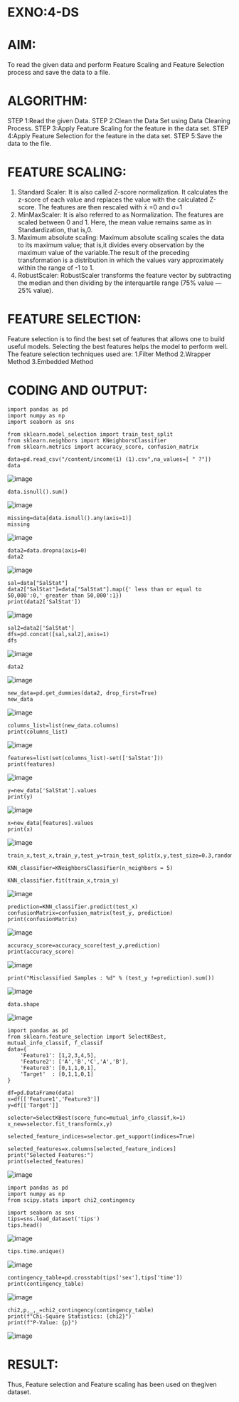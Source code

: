 # EXNO:4-DS
# AIM:
To read the given data and perform Feature Scaling and Feature Selection process and save the
data to a file.

# ALGORITHM:
STEP 1:Read the given Data.
STEP 2:Clean the Data Set using Data Cleaning Process.
STEP 3:Apply Feature Scaling for the feature in the data set.
STEP 4:Apply Feature Selection for the feature in the data set.
STEP 5:Save the data to the file.

# FEATURE SCALING:
1. Standard Scaler: It is also called Z-score normalization. It calculates the z-score of each value and replaces the value with the calculated Z-score. The features are then rescaled with x̄ =0 and σ=1
2. MinMaxScaler: It is also referred to as Normalization. The features are scaled between 0 and 1. Here, the mean value remains same as in Standardization, that is,0.
3. Maximum absolute scaling: Maximum absolute scaling scales the data to its maximum value; that is,it divides every observation by the maximum value of the variable.The result of the preceding transformation is a distribution in which the values vary approximately within the range of -1 to 1.
4. RobustScaler: RobustScaler transforms the feature vector by subtracting the median and then dividing by the interquartile range (75% value — 25% value).

# FEATURE SELECTION:
Feature selection is to find the best set of features that allows one to build useful models. Selecting the best features helps the model to perform well.
The feature selection techniques used are:
1.Filter Method
2.Wrapper Method
3.Embedded Method

# CODING AND OUTPUT:
```
import pandas as pd
import numpy as np
import seaborn as sns

from sklearn.model_selection import train_test_split
from sklearn.neighbors import KNeighborsClassifier
from sklearn.metrics import accuracy_score, confusion_matrix

data=pd.read_csv("/content/income(1) (1).csv",na_values=[ " ?"])
data
 ```
![image](https://github.com/user-attachments/assets/03f5b834-e866-4de4-8452-ac113cf1b8b2)
```
data.isnull().sum()
```
![image](https://github.com/user-attachments/assets/13f5e8d3-6bde-468f-91af-cdd282d14d98)
```
missing=data[data.isnull().any(axis=1)]
missing
```
![image](https://github.com/user-attachments/assets/d5584636-9db1-4998-92cf-1e24f74650ef)
```
data2=data.dropna(axis=0)
data2
```
![image](https://github.com/user-attachments/assets/bbe0928e-eb42-4748-9a5a-984bff67e0de)
```
sal=data["SalStat"]
data2["SalStat"]=data["SalStat"].map({' less than or equal to 50,000':0,' greater than 50,000':1})
print(data2['SalStat'])
```
![image](https://github.com/user-attachments/assets/eb6726db-3497-4f21-951d-2e05425a3128)
```
sal2=data2['SalStat']
dfs=pd.concat([sal,sal2],axis=1)
dfs
```
![image](https://github.com/user-attachments/assets/bb9715f3-f788-4f25-ab6b-88ea837c936f)
```
data2
```
![image](https://github.com/user-attachments/assets/1f818126-5d1b-4206-a147-bc1ffe89a72a)
```
new_data=pd.get_dummies(data2, drop_first=True)
new_data
```
![image](https://github.com/user-attachments/assets/2198a85c-e532-4f02-bf20-68eecc8716f2)
```
columns_list=list(new_data.columns)
print(columns_list)
```
![image](https://github.com/user-attachments/assets/f9fac427-fe90-48f2-a19c-339137f56f1b)
```
features=list(set(columns_list)-set(['SalStat']))
print(features)
```
![image](https://github.com/user-attachments/assets/ee8155c5-af92-4858-863a-a8ce9669e1f2)
```
y=new_data['SalStat'].values
print(y)
```
![image](https://github.com/user-attachments/assets/a5d4b9b5-f8e8-4b06-a019-45341ce20982)
```
x=new_data[features].values
print(x)
```
![image](https://github.com/user-attachments/assets/0b4942c7-7abb-45f2-93d8-c462dd329faf)
```
train_x,test_x,train_y,test_y=train_test_split(x,y,test_size=0.3,random_state=0)

KNN_classifier=KNeighborsClassifier(n_neighbors = 5)

KNN_classifier.fit(train_x,train_y)
```
![image](https://github.com/user-attachments/assets/5f147e22-3ddc-4005-bba1-93c3753f73af)
```
prediction=KNN_classifier.predict(test_x)
confusionMatrix=confusion_matrix(test_y, prediction)
print(confusionMatrix)
```
![image](https://github.com/user-attachments/assets/2e42f0d2-7215-422e-abcc-c084e0f2f9fd)
```
accuracy_score=accuracy_score(test_y,prediction)
print(accuracy_score)
```
![image](https://github.com/user-attachments/assets/1df6dcd3-b0f3-4284-b505-f4eccf7dbab0)
```
print("Misclassified Samples : %d" % (test_y !=prediction).sum())
```
![image](https://github.com/user-attachments/assets/d55eb5f4-522c-4ce9-b471-79559fcd60b8)
```
data.shape
```
![image](https://github.com/user-attachments/assets/5c88e641-3a39-417a-b2bb-477108334be1)
```
import pandas as pd
from sklearn.feature_selection import SelectKBest, mutual_info_classif, f_classif
data={
    'Feature1': [1,2,3,4,5],
    'Feature2': ['A','B','C','A','B'],
    'Feature3': [0,1,1,0,1],
    'Target'  : [0,1,1,0,1]
}

df=pd.DataFrame(data)
x=df[['Feature1','Feature3']]
y=df[['Target']]

selector=SelectKBest(score_func=mutual_info_classif,k=1)
x_new=selector.fit_transform(x,y)

selected_feature_indices=selector.get_support(indices=True)

selected_features=x.columns[selected_feature_indices]
print("Selected Features:")
print(selected_features)
```
![image](https://github.com/user-attachments/assets/f06f4760-4b44-4729-8b71-56922f7b89ff)
```
import pandas as pd
import numpy as np
from scipy.stats import chi2_contingency

import seaborn as sns
tips=sns.load_dataset('tips')
tips.head()
```
![image](https://github.com/user-attachments/assets/a669f267-d9d0-4795-b172-be397325c031)
```
tips.time.unique()
```
![image](https://github.com/user-attachments/assets/0d8e7193-7dfe-4649-8933-c7d4d67d2b06)
```
contingency_table=pd.crosstab(tips['sex'],tips['time'])
print(contingency_table)
```
![image](https://github.com/user-attachments/assets/727dc94b-d71d-456d-a74a-9d8d3c2e2cfc)
```
chi2,p,_,_=chi2_contingency(contingency_table)
print(f"Chi-Square Statistics: {chi2}")
print(f"P-Value: {p}")
```
![image](https://github.com/user-attachments/assets/fe6564c3-8114-4fbe-9c85-6be4da70e6b0)



# RESULT:
 Thus, Feature selection and Feature scaling has been used on thegiven dataset.


